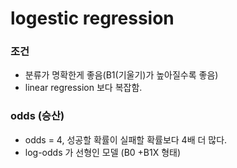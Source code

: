 # logestic regression

### 조건

- 분류가 명확한게 좋음(B1(기울기)가 높아질수록 좋음)
- linear regression 보다 복잡함.

### odds (승산)

- odds = 4, 성공할 확률이 실패할 확률보다 4배 더 많다.
- log-odds 가 선형인 모델 (B0 +B1X 형태)



